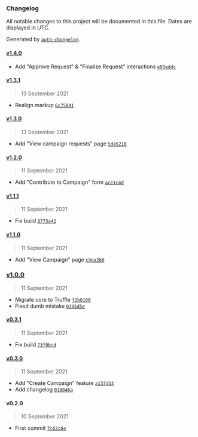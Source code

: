 ### Changelog

All notable changes to this project will be documented in this file. Dates are displayed in UTC.

Generated by [`auto-changelog`](https://github.com/CookPete/auto-changelog).

#### [v1.4.0](https://github.com/franco-roura/solidity-kickstarter/compare/v1.3.1...v1.4.0)

- Add "Approve Request" & "Finalize Request" interactions [`e93eddc`](https://github.com/franco-roura/solidity-kickstarter/commit/e93eddc100a62bca667dfe4a1c482ca56e86ecf1)

#### [v1.3.1](https://github.com/franco-roura/solidity-kickstarter/compare/v1.3.0...v1.3.1)

> 13 September 2021

- Realign markup [`6c75891`](https://github.com/franco-roura/solidity-kickstarter/commit/6c7589120119d9c74801a744aa0fb99bc659c5f2)

#### [v1.3.0](https://github.com/franco-roura/solidity-kickstarter/compare/v1.2.0...v1.3.0)

> 13 September 2021

- Add "View campaign requests" page [`5da5210`](https://github.com/franco-roura/solidity-kickstarter/commit/5da52109628db9472072c2d88f5201c153366502)

#### [v1.2.0](https://github.com/franco-roura/solidity-kickstarter/compare/v1.1.1...v1.2.0)

> 11 September 2021

- Add "Contribute to Campaign" form [`ace1c4d`](https://github.com/franco-roura/solidity-kickstarter/commit/ace1c4d6fec3bfff2315e7692ca9b2baf93ce78c)

#### [v1.1.1](https://github.com/franco-roura/solidity-kickstarter/compare/v1.1.0...v1.1.1)

> 11 September 2021

- Fix build [`8773a42`](https://github.com/franco-roura/solidity-kickstarter/commit/8773a42be8206ee0452024c0d786e6a6261876a4)

#### [v1.1.0](https://github.com/franco-roura/solidity-kickstarter/compare/v1.0.0...v1.1.0)

> 11 September 2021

- Add "View Campaign" page [`c9ea2b0`](https://github.com/franco-roura/solidity-kickstarter/commit/c9ea2b09f4e196c8d404a931801672c0fd855cef)

### [v1.0.0](https://github.com/franco-roura/solidity-kickstarter/compare/v0.3.1...v1.0.0)

> 11 September 2021

- Migrate core to Truffle [`f2b8100`](https://github.com/franco-roura/solidity-kickstarter/commit/f2b810097b13b6bce4aa6796d3d4afc54d57be71)
- Fixed dumb mistake [`0395d5e`](https://github.com/franco-roura/solidity-kickstarter/commit/0395d5ef96e592c81dacaee901ac874dc222ebdd)

#### [v0.3.1](https://github.com/franco-roura/solidity-kickstarter/compare/v0.3.0...v0.3.1)

> 11 September 2021

- Fix build [`73f0bcd`](https://github.com/franco-roura/solidity-kickstarter/commit/73f0bcda6bbfa9649ea33fc34215da2d189f6a15)

#### [v0.3.0](https://github.com/franco-roura/solidity-kickstarter/compare/v0.2.0...v0.3.0)

> 11 September 2021

- Add "Create Campaign" feature [`a137db3`](https://github.com/franco-roura/solidity-kickstarter/commit/a137db367323ef7965b1fe2e76b366ed310012b0)
- Add changelog [`018846a`](https://github.com/franco-roura/solidity-kickstarter/commit/018846a4eec714ec1880a909e4cd656e1c55938d)

#### v0.2.0

> 10 September 2021

- First commit [`7c62c6e`](https://github.com/franco-roura/solidity-kickstarter/commit/7c62c6edba978bf0e6a6f375538678ebb7f8b06f)
